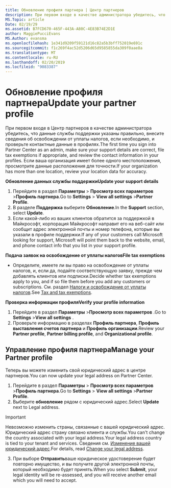 ```yaml
---
title: Обновление профиля партнера | Центр партнеров
description: При первом входе в качестве администратора убедитесь, что данные службы поддержки указаны правильно, внесите сведения об освобождении от уплаты налогов, если необходимо, и проверьте контактные данные в профилях.
MS.Topic: article
Date: 02/19/29
ms.assetid: B7FCD670-465F-443A-A80C-4E83B74E2D1E
author: MaggiePucciEvans
MS.Author: evansma
ms.openlocfilehash: 1e341d9209f59121d16c82a5b3bff752019e691c
ms.sourcegitcommit: f1c269f4ac52d5206d65d9585855da309f0aae8a
ms.translationtype: MT
ms.contentlocale: ru-RU
ms.lasthandoff: 02/20/2019
ms.locfileid: "9083387"
---
```

# <a name="update-your-partner-profile"></a><span data-ttu-id="68629-103">Обновление профиля партнера</span><span class="sxs-lookup"><span data-stu-id="68629-103">Update your partner profile</span></span>


<span data-ttu-id="68629-104">При первом входе в Центр партнеров в качестве администратора убедитесь, что данные службы поддержки указаны правильно, внесите сведения об освобождении от уплаты налогов, если необходимо, и проверьте контактные данные в профилях.</span><span class="sxs-lookup"><span data-stu-id="68629-104">The first time you sign into Partner Center as an admin, make sure your support details are correct, file tax exemptions if appropriate, and review the contact information in your profiles.</span></span> <span data-ttu-id="68629-105">Если ваша организация имеет более одного местоположения, просмотрите данные расположения для точности.</span><span class="sxs-lookup"><span data-stu-id="68629-105">If your organization has more than one location, review your location data for accuracy.</span></span>

**<span data-ttu-id="68629-106">Обновление данных службы поддержки</span><span class="sxs-lookup"><span data-stu-id="68629-106">Update your support details</span></span>**

1.  <span data-ttu-id="68629-107">Перейдите в раздел **Параметры** &gt; **Просмотр всех параметров** &gt;**Профиль партнера**.</span><span class="sxs-lookup"><span data-stu-id="68629-107">Go to **Settings** &gt; **View all settings** &gt;**Partner Profile**.</span></span>
2.  <span data-ttu-id="68629-108">В разделе **Поддержка** выберите **Обновление**.</span><span class="sxs-lookup"><span data-stu-id="68629-108">In the **Support** section, select **Update**.</span></span>
3.  <span data-ttu-id="68629-109">Если какой-либо из ваших клиентов обратится за поддержкой в Майкрософт, корпорация Майкрософт направит его на веб-сайт или сообщит адрес электронной почты и номер телефона, которые вы указали в профиле поддержки.</span><span class="sxs-lookup"><span data-stu-id="68629-109">If any of your customers call Microsoft looking for support, Microsoft will point them back to the website, email, and phone contact info that you list in your support profile.</span></span>

**<span data-ttu-id="68629-110">Подача заявок на освобождение от уплаты налогов</span><span class="sxs-lookup"><span data-stu-id="68629-110">File tax exemptions</span></span>**

-   <span data-ttu-id="68629-111">Определите, имеете ли вы право на освобождение от уплаты налогов, и, если да, подайте соответствующую заявку, прежде чем добавлять клиентов или подписки.</span><span class="sxs-lookup"><span data-stu-id="68629-111">Decide whether tax exemptions apply to you, and if so file them before you add any customers or subscriptions.</span></span> <span data-ttu-id="68629-112">См. раздел [Налоги и освобождение от уплаты налогов](tax-and-tax-exemptions.md).</span><span class="sxs-lookup"><span data-stu-id="68629-112">See [Tax and tax exemptions](tax-and-tax-exemptions.md).</span></span>

**<span data-ttu-id="68629-113">Проверка информации профиля</span><span class="sxs-lookup"><span data-stu-id="68629-113">Verify your profile information</span></span>**

1.  <span data-ttu-id="68629-114">Перейдите в раздел **Параметры** &gt;**Просмотр всех параметров** .</span><span class="sxs-lookup"><span data-stu-id="68629-114">Go to **Settings** &gt;**View all settings** .</span></span> 
2.  <span data-ttu-id="68629-115">Проверьте информацию в разделах **Профиль партнера**, **Профиль выставления счетов партнера** и **Профиль организации**.</span><span class="sxs-lookup"><span data-stu-id="68629-115">Review your **Partner profile**, **Partner billing profile**, and **Organizational profile**.</span></span>

## <a name="manage-your-partner-profile"></a><span data-ttu-id="68629-116">Управление профиля партнера</span><span class="sxs-lookup"><span data-stu-id="68629-116">Manage your Partner profile</span></span> 

<span data-ttu-id="68629-117">Теперь вы можете изменить свой юридический адрес в центре партнеров.</span><span class="sxs-lookup"><span data-stu-id="68629-117">You can now update your legal address on Partner Center.</span></span>

1. <span data-ttu-id="68629-118">Перейдите в раздел **Параметры** &gt; **Просмотр всех параметров** &gt;**Профиль партнера**.</span><span class="sxs-lookup"><span data-stu-id="68629-118">Go to **Settings** &gt; **View all settings** &gt;**Partner Profile**.</span></span>
2. <span data-ttu-id="68629-119">Выберите **обновление** рядом с юридический адрес.</span><span class="sxs-lookup"><span data-stu-id="68629-119">Select **Update** next to Legal address.</span></span> 

>[!Important]
><span data-ttu-id="68629-120">Невозможно изменить страны, связанные с вашей юридический адрес. Юридический адрес страну связано клиента и службы.</span><span class="sxs-lookup"><span data-stu-id="68629-120">You can't change the country associated with your legal address.Your legal address country is tied to your tenant and services.</span></span> <span data-ttu-id="68629-121">Сведения см. [Изменение вашей юридический адрес](https://docs.microsoft.com/office365/admin/manage/change-address-contact-and-more?view=o365-worldwide).</span><span class="sxs-lookup"><span data-stu-id="68629-121">For details, read [Change your legal address](https://docs.microsoft.com/office365/admin/manage/change-address-contact-and-more?view=o365-worldwide).</span></span>

3. <span data-ttu-id="68629-122">При выборе **Отправить**ваше юридическое удостоверение будет повторно имущество, и вы получите другой электронной почты, который необходимо будет принять.</span><span class="sxs-lookup"><span data-stu-id="68629-122">When you select **Submit**, your legal identity will be re-assessed, and you will receive another email which you will need to accept.</span></span>



 



